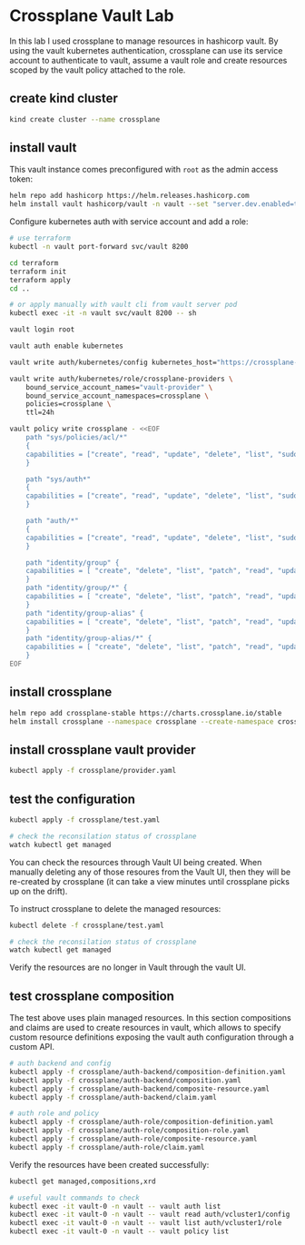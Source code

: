 # Crossplane Vault Lab

In this lab I used crossplane to manage resources in hashicorp vault. By using the vault kubernetes authentication, crossplane can use its service account to authenticate to vault, assume a vault role and create resources scoped by the vault policy attached to the role.

## create kind cluster
```bash
kind create cluster --name crossplane
```

## install vault
This vault instance comes preconfigured with `root` as the admin access token:

```bash
helm repo add hashicorp https://helm.releases.hashicorp.com
helm install vault hashicorp/vault -n vault --set "server.dev.enabled=true" --version 0.28.0 --create-namespace
```

Configure kubernetes auth with service account and add a role:
```bash
# use terraform
kubectl -n vault port-forward svc/vault 8200

cd terraform
terraform init
terraform apply
cd ..

# or apply manually with vault cli from vault server pod
kubectl exec -it -n vault svc/vault 8200 -- sh 

vault login root

vault auth enable kubernetes

vault write auth/kubernetes/config kubernetes_host="https://crossplane-control-plane:6443"

vault write auth/kubernetes/role/crossplane-providers \
    bound_service_account_names="vault-provider" \
    bound_service_account_namespaces=crossplane \
    policies=crossplane \
    ttl=24h

vault policy write crossplane - <<EOF
    path "sys/policies/acl/*"
    {
    capabilities = ["create", "read", "update", "delete", "list", "sudo"]
    }

    path "sys/auth*"
    {
    capabilities = ["create", "read", "update", "delete", "list", "sudo"]
    }

    path "auth/*"
    {
    capabilities = ["create", "read", "update", "delete", "list", "sudo"]
    }

    path "identity/group" {
    capabilities = [ "create", "delete", "list", "patch", "read", "update" ]
    }
    path "identity/group/*" {
    capabilities = [ "create", "delete", "list", "patch", "read", "update" ]
    }
    path "identity/group-alias" {
    capabilities = [ "create", "delete", "list", "patch", "read", "update" ]
    }
    path "identity/group-alias/*" {
    capabilities = [ "create", "delete", "list", "patch", "read", "update" ]
    }
EOF
```

## install crossplane
```bash
helm repo add crossplane-stable https://charts.crossplane.io/stable
helm install crossplane --namespace crossplane --create-namespace crossplane-stable/crossplane
```

## install crossplane vault provider
```bash
kubectl apply -f crossplane/provider.yaml
```

## test the configuration
```bash
kubectl apply -f crossplane/test.yaml

# check the reconsilation status of crossplane
watch kubectl get managed
```

You can check the resources through Vault UI being created. When manually deleting any of those resoures from the Vault UI, then they will be re-created by crossplane (it can take a view minutes until crossplane picks up on the drift).

To instruct crossplane to delete the managed resources:
```bash
kubectl delete -f crossplane/test.yaml

# check the reconsilation status of crossplane
watch kubectl get managed
```
Verify the resources are no longer in Vault through the vault UI.

## test crossplane composition
The test above uses plain managed resources. In this section compositions and claims are used to create resources in vault, which allows to specify custom resource definitions exposing the vault auth configuration through a custom API.

```bash
# auth backend and config
kubectl apply -f crossplane/auth-backend/composition-definition.yaml
kubectl apply -f crossplane/auth-backend/composition.yaml
kubectl apply -f crossplane/auth-backend/composite-resource.yaml
kubectl apply -f crossplane/auth-backend/claim.yaml

# auth role and policy
kubectl apply -f crossplane/auth-role/composition-definition.yaml
kubectl apply -f crossplane/auth-role/composition-role.yaml
kubectl apply -f crossplane/auth-role/composite-resource.yaml
kubectl apply -f crossplane/auth-role/claim.yaml
```

Verify the resources have been created successfully:
```bash
kubectl get managed,compositions,xrd

# useful vault commands to check
kubectl exec -it vault-0 -n vault -- vault auth list
kubectl exec -it vault-0 -n vault -- vault read auth/vcluster1/config
kubectl exec -it vault-0 -n vault -- vault list auth/vcluster1/role
kubectl exec -it vault-0 -n vault -- vault policy list
```